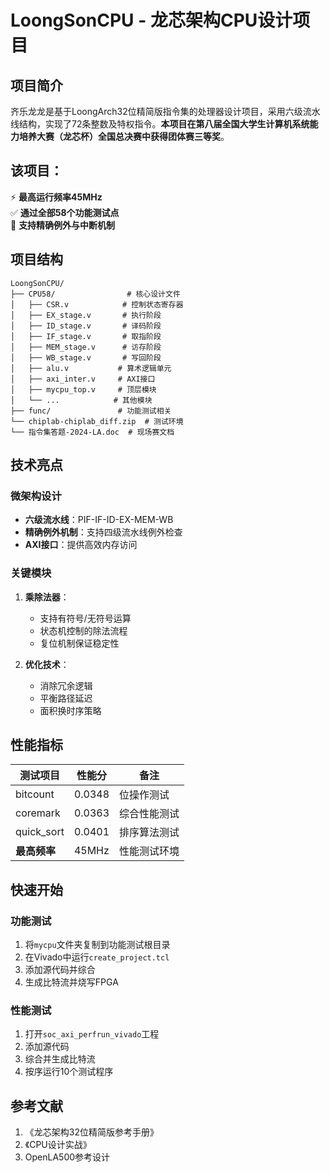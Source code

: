 # LoongSonCPU - 龙芯架构CPU设计项目

## 项目简介
齐乐龙龙是基于LoongArch32位精简版指令集的处理器设计项目，采用六级流水线结构，实现了72条整数及特权指令。**本项目在第八届全国大学生计算机系统能力培养大赛（龙芯杯）全国总决赛中获得团体赛三等奖**。


## 该项目：
⚡ **最高运行频率45MHz**  
✅ **通过全部58个功能测试点**  
🔧 **支持精确例外与中断机制**



## 项目结构
```
LoongSonCPU/
├── CPU58/                # 核心设计文件
│   ├── CSR.v            # 控制状态寄存器
│   ├── EX_stage.v       # 执行阶段
│   ├── ID_stage.v       # 译码阶段
│   ├── IF_stage.v       # 取指阶段
│   ├── MEM_stage.v      # 访存阶段
│   ├── WB_stage.v       # 写回阶段
│   ├── alu.v           # 算术逻辑单元
│   ├── axi_inter.v     # AXI接口
│   ├── mycpu_top.v     # 顶层模块
│   └── ...            # 其他模块
├── func/               # 功能测试相关
└── chiplab-chiplab_diff.zip  # 测试环境
└── 指令集答题-2024-LA.doc  # 现场赛文档
```

## 技术亮点
### 微架构设计
- **六级流水线**：PIF-IF-ID-EX-MEM-WB
- **精确例外机制**：支持四级流水线例外检查
- **AXI接口**：提供高效内存访问

### 关键模块
1. **乘除法器**：
   - 支持有符号/无符号运算
   - 状态机控制的除法流程
   - 复位机制保证稳定性

2. **优化技术**：
   - 消除冗余逻辑
   - 平衡路径延迟
   - 面积换时序策略

## 性能指标
| 测试项目 | 性能分 | 备注 |
|---------|--------|------|
| bitcount | 0.0348 | 位操作测试 |
| coremark | 0.0363 | 综合性能测试 |
| quick_sort | 0.0401 | 排序算法测试 |
| **最高频率** | 45MHz | 性能测试环境 |

## 快速开始
### 功能测试
1. 将`mycpu`文件夹复制到功能测试根目录
2. 在Vivado中运行`create_project.tcl`
3. 添加源代码并综合
4. 生成比特流并烧写FPGA

### 性能测试
1. 打开`soc_axi_perfrun_vivado`工程
2. 添加源代码
3. 综合并生成比特流
4. 按序运行10个测试程序

## 参考文献
1. 《龙芯架构32位精简版参考手册》
2. 《CPU设计实战》
3. OpenLA500参考设计


